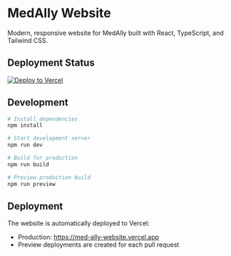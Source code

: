 # MedAlly Website

Modern, responsive website for MedAlly built with React, TypeScript, and Tailwind CSS.

## Deployment Status

[![Deploy to Vercel](https://github.com/calonji/med-ally-website/actions/workflows/vercel-deploy.yml/badge.svg)](https://github.com/calonji/med-ally-website/actions/workflows/vercel-deploy.yml)

## Development

```bash
# Install dependencies
npm install

# Start development server
npm run dev

# Build for production
npm run build

# Preview production build
npm run preview
```

## Deployment

The website is automatically deployed to Vercel:
- Production: https://med-ally-website.vercel.app
- Preview deployments are created for each pull request
